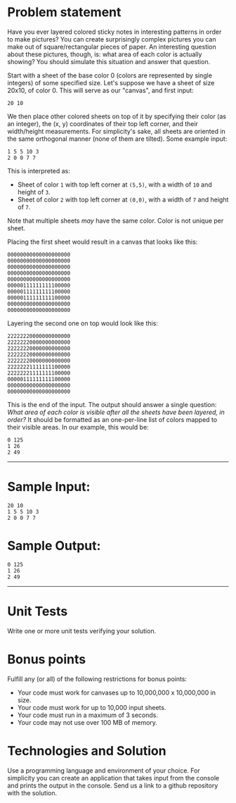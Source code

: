 # Problem statement

Have you ever layered colored sticky notes in interesting patterns in
order to make pictures? You can create surprisingly complex pictures
you can make out of square/rectangular pieces of paper. An interesting
question about these pictures, though, is: what area of each color is
actually showing? You should simulate this situation and answer that
question.

Start with a sheet of the base color 0 (colors are represented by
single integers) of some specified size. Let's suppose we have a sheet
of size 20x10, of color 0. This will serve as our "canvas", and first
input:

    20 10
	
We then place other colored sheets on top of it by specifying their
color (as an integer), the (x, y) coordinates of their top left
corner, and their width/height measurements. For simplicity's sake,
all sheets are oriented in the same orthogonal manner (none of them
are tilted). Some example input:

    1 5 5 10 3
    2 0 0 7 7
	
This is interpreted as:

- Sheet of color `1` with top left corner at `(5,5)`, with a width of `10` and height of `3`.
- Sheet of color `2` with top left corner at `(0,0)`, with a width of `7` and height of `7`.

Note that multiple sheets *may* have the same color. Color is not
unique per sheet.

Placing the first sheet would result in a canvas that looks like this:

    00000000000000000000
    00000000000000000000
    00000000000000000000
    00000000000000000000
    00000000000000000000
    00000111111111100000
    00000111111111100000
    00000111111111100000
    00000000000000000000
    00000000000000000000

Layering the second one on top would look like this:

    22222220000000000000
    22222220000000000000
    22222220000000000000
    22222220000000000000
    22222220000000000000
    22222221111111100000
    22222221111111100000
    00000111111111100000
    00000000000000000000
    00000000000000000000
	
This is the end of the input. The output should answer a single
question: *What area of each color is visible after all the sheets
have been layered, in order?* It should be formatted as an
one-per-line list of colors mapped to their visible areas. In our
example, this would be:

    0 125
    1 26
    2 49

-------------------

# Sample Input:

    20 10
    1 5 5 10 3
    2 0 0 7 7

# Sample Output:

    0 125
    1 26
    2 49

--------------------

# Unit Tests
Write one or more unit tests verifying your solution.

# Bonus points

Fulfill any (or all) of the following restrictions for bonus points:

- Your code must work for canvases up to 10,000,000 x 10,000,000 in size.
- Your code must work for up to 10,000 input sheets.
- Your code must run in a maximum of 3 seconds.
- Your code may not use over 100 MB of memory.

# Technologies and Solution

Use a programming language and environment of your choice. For simplicity you can create an application that takes input from the console and prints the output in the console.
Send us a link to a github repository with the solution.

